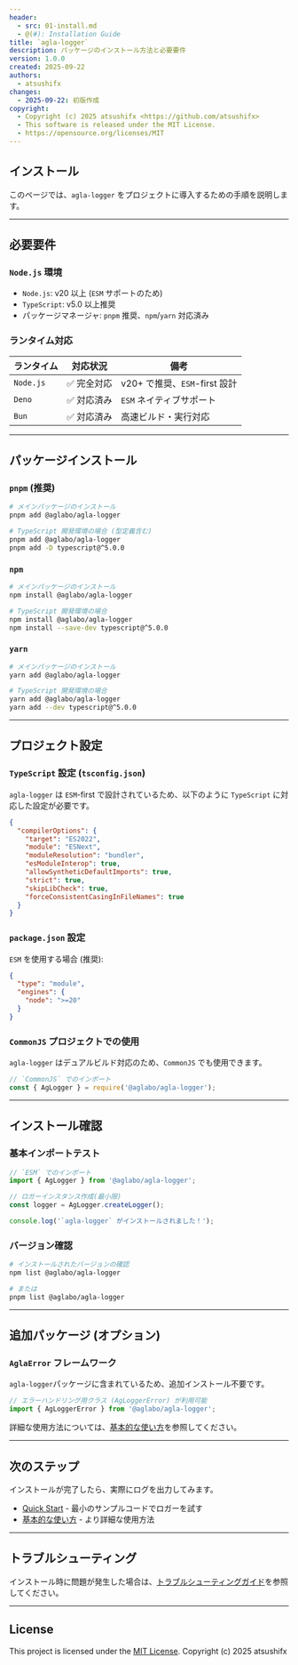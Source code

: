 ```yaml
---
header:
  - src: 01-install.md
  - @(#): Installation Guide
title: `agla-logger`
description: パッケージのインストール方法と必要要件
version: 1.0.0
created: 2025-09-22
authors:
  - atsushifx
changes:
  - 2025-09-22: 初版作成
copyright:
  - Copyright (c) 2025 atsushifx <https://github.com/atsushifx>
  - This software is released under the MIT License.
  - https://opensource.org/licenses/MIT
---
```


## インストール

このページでは、`agla-logger` をプロジェクトに導入するための手順を説明します。

---

## 必要要件

### `Node.js` 環境

- `Node.js`: v20 以上 (`ESM` サポートのため)
- `TypeScript`: v5.0 以上推奨
- パッケージマネージャ: `pnpm` 推奨、`npm`/`yarn` 対応済み

### ランタイム対応

| ランタイム | 対応状況    | 備考                          |
| ---------- | ----------- | ----------------------------- |
| `Node.js`  | ✅ 完全対応 | v20+ で推奨、`ESM`-first 設計 |
| `Deno`     | ✅ 対応済み | `ESM` ネイティブサポート      |
| `Bun`      | ✅ 対応済み | 高速ビルド・実行対応          |

---

## パッケージインストール

### `pnpm` (推奨)

```bash
# メインパッケージのインストール
pnpm add @aglabo/agla-logger

# TypeScript 開発環境の場合 (型定義含む)
pnpm add @aglabo/agla-logger
pnpm add -D typescript@^5.0.0
```

### `npm`

```bash
# メインパッケージのインストール
npm install @aglabo/agla-logger

# TypeScript 開発環境の場合
npm install @aglabo/agla-logger
npm install --save-dev typescript@^5.0.0
```

### `yarn`

```bash
# メインパッケージのインストール
yarn add @aglabo/agla-logger

# TypeScript 開発環境の場合
yarn add @aglabo/agla-logger
yarn add --dev typescript@^5.0.0
```

---

## プロジェクト設定

### `TypeScript` 設定 (`tsconfig.json`)

`agla-logger` は `ESM`-first で設計されているため、以下のように `TypeScript` に対応した設定が必要です。

```json
{
  "compilerOptions": {
    "target": "ES2022",
    "module": "ESNext",
    "moduleResolution": "bundler",
    "esModuleInterop": true,
    "allowSyntheticDefaultImports": true,
    "strict": true,
    "skipLibCheck": true,
    "forceConsistentCasingInFileNames": true
  }
}
```

### `package.json` 設定

`ESM` を使用する場合 (推奨):

```json
{
  "type": "module",
  "engines": {
    "node": ">=20"
  }
}
```

### `CommonJS` プロジェクトでの使用

`agla-logger` はデュアルビルド対応のため、`CommonJS` でも使用できます。

```javascript
// `CommonJS` でのインポート
const { AgLogger } = require('@aglabo/agla-logger');
```

---

## インストール確認

### 基本インポートテスト

```typescript
// `ESM` でのインポート
import { AgLogger } from '@aglabo/agla-logger';

// ロガーインスタンス作成(最小限)
const logger = AgLogger.createLogger();

console.log('`agla-logger` がインストールされました！');
```

### バージョン確認

```bash
# インストールされたバージョンの確認
npm list @aglabo/agla-logger

# または
pnpm list @aglabo/agla-logger
```

---

## 追加パッケージ (オプション)

### `AglaError` フレームワーク

`agla-logger`パッケージに含まれているため、追加インストール不要です。

```typescript
// エラーハンドリング用クラス (AgLoggerError) が利用可能
import { AgLoggerError } from '@aglabo/agla-logger';
```

詳細な使用方法については、[基本的な使い方](03-basic-usage.md)を参照してください。

---

## 次のステップ

インストールが完了したら、実際にログを出力してみます。

- [Quick Start](02-quickstart.md) - 最小のサンプルコードでロガーを試す
- [基本的な使い方](03-basic-usage.md) - より詳細な使用方法

---

## トラブルシューティング

インストール時に問題が発生した場合は、[トラブルシューティングガイド](05-troubleshooting.md)を参照してください。

---

## License

This project is licensed under the [MIT License](https://opensource.org/licenses/MIT).
Copyright (c) 2025 atsushifx
